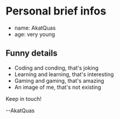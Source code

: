 # Personal brief infos
* name: AkatQuas
* age: very young

## Funny details
* Coding and conding, that's joking
* Learning and learning, that's interesting
* Gaming and gaming, that's amazing
* An image of me, that's not existing

Keep in touch!

--AkatQuas
